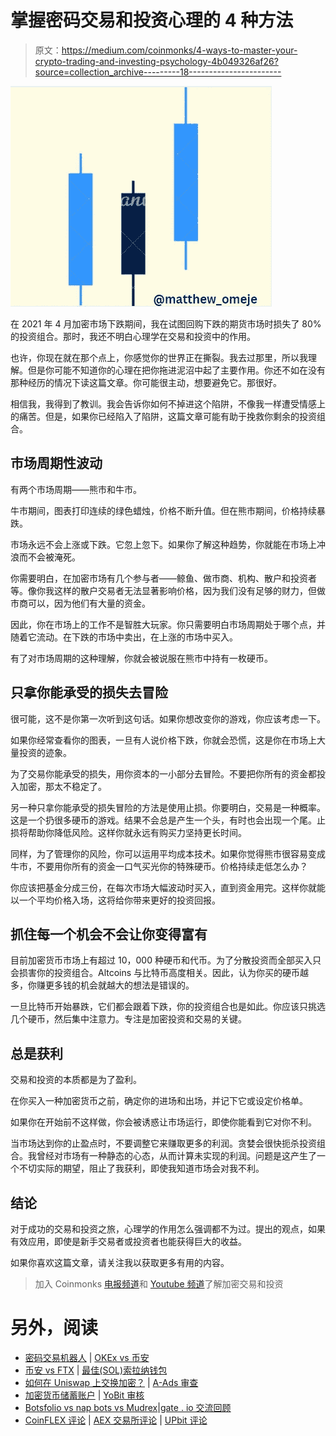 # 掌握密码交易和投资心理的 4 种方法

> 原文：<https://medium.com/coinmonks/4-ways-to-master-your-crypto-trading-and-investing-psychology-4b049326af26?source=collection_archive---------18----------------------->

![](img/4185cba21494253bafd064eb9f694bac.png)

在 2021 年 4 月加密市场下跌期间，我在试图回购下跌的期货市场时损失了 80%的投资组合。那时，我还不明白心理学在交易和投资中的作用。

也许，你现在就在那个点上，你感觉你的世界正在撕裂。我去过那里，所以我理解。但是你可能不知道你的心理在把你拖进泥沼中起了主要作用。你还不如在没有那种经历的情况下读这篇文章。你可能很主动，想要避免它。那很好。

相信我，我得到了教训。我会告诉你如何不掉进这个陷阱，不像我一样遭受情感上的痛苦。但是，如果你已经陷入了陷阱，这篇文章可能有助于挽救你剩余的投资组合。

## 市场周期性波动

有两个市场周期——熊市和牛市。

牛市期间，图表打印连续的绿色蜡烛，价格不断升值。但在熊市期间，价格持续暴跌。

市场永远不会上涨或下跌。它忽上忽下。如果你了解这种趋势，你就能在市场上冲浪而不会被淹死。

你需要明白，在加密市场有几个参与者——鲸鱼、做市商、机构、散户和投资者等。像你我这样的散户交易者无法显著影响价格，因为我们没有足够的财力，但做市商可以，因为他们有大量的资金。

因此，你在市场上的工作不是智胜大玩家。你只需要明白市场周期处于哪个点，并随着它流动。在下跌的市场中卖出，在上涨的市场中买入。

有了对市场周期的这种理解，你就会被说服在熊市中持有一枚硬币。

## 只拿你能承受的损失去冒险

很可能，这不是你第一次听到这句话。如果你想改变你的游戏，你应该考虑一下。

如果你经常查看你的图表，一旦有人说价格下跌，你就会恐慌，这是你在市场上大量投资的迹象。

为了交易你能承受的损失，用你资本的一小部分去冒险。不要把你所有的资金都投入加密，那太不稳定了。

另一种只拿你能承受的损失冒险的方法是使用止损。你要明白，交易是一种概率。这是一个扔很多硬币的游戏。结果不会总是产生一个头，有时也会出现一个尾。止损将帮助你降低风险。这样你就永远有购买力坚持更长时间。

同样，为了管理你的风险，你可以运用平均成本技术。如果你觉得熊市很容易变成牛市，不要用你所有的资金一口气买光你的特殊硬币。价格持续走低怎么办？

你应该把基金分成三份，在每次市场大幅波动时买入，直到资金用完。这样你就能以一个平均价格入场，这将给你带来更好的投资回报。

## 抓住每一个机会不会让你变得富有

目前加密货币市场上有超过 10，000 种硬币和代币。为了分散投资而全部买入只会损害你的投资组合。Altcoins 与比特币高度相关。因此，认为你买的硬币越多，你赚更多钱的机会就越大的想法是错误的。

一旦比特币开始暴跌，它们都会跟着下跌，你的投资组合也是如此。你应该只挑选几个硬币，然后集中注意力。专注是加密投资和交易的关键。

## 总是获利

交易和投资的本质都是为了盈利。

在你买入一种加密货币之前，确定你的进场和出场，并记下它或设定价格单。

如果你在开始前不这样做，你会被诱惑让市场运行，即使你能看到它对你不利。

当市场达到你的止盈点时，不要调整它来赚取更多的利润。贪婪会很快扼杀投资组合。我曾经对市场有一种静态的心态，从而计算未实现的利润。问题是这产生了一个不切实际的期望，阻止了我获利，即使我知道市场会对我不利。

## 结论

对于成功的交易和投资之旅，心理学的作用怎么强调都不为过。提出的观点，如果有效应用，即使是新手交易者或投资者也能获得巨大的收益。

如果你喜欢这篇文章，请关注我以获取更多有用的内容。

> 加入 Coinmonks [电报频道](https://t.me/coincodecap)和 [Youtube 频道](https://www.youtube.com/c/coinmonks/videos)了解加密交易和投资

# 另外，阅读

*   [密码交易机器人](/coinmonks/crypto-trading-bot-c2ffce8acb2a) | [OKEx vs 币安](https://coincodecap.com/okex-vs-binance)
*   [币安 vs FTX](https://coincodecap.com/binance-vs-ftx) | [最佳(SOL)索拉纳钱包](https://coincodecap.com/solana-wallets)
*   [如何在 Uniswap 上交换加密？](https://coincodecap.com/swap-crypto-on-uniswap) | [A-Ads 审查](https://coincodecap.com/a-ads-review)
*   [加密货币储蓄账户](/coinmonks/cryptocurrency-savings-accounts-be3bc0feffbf) | [YoBit 审核](/coinmonks/yobit-review-175464162c62)
*   [Botsfolio vs nap bots vs Mudrex](/coinmonks/botsfolio-vs-napbots-vs-mudrex-c81344970c02)|[gate . io 交流回顾](/coinmonks/gate-io-exchange-review-61bf87b7078f)
*   [CoinFLEX 评论](https://coincodecap.com/coinflex-review) | [AEX 交易所评论](https://coincodecap.com/aex-exchange-review) | [UPbit 评论](https://coincodecap.com/upbit-review)